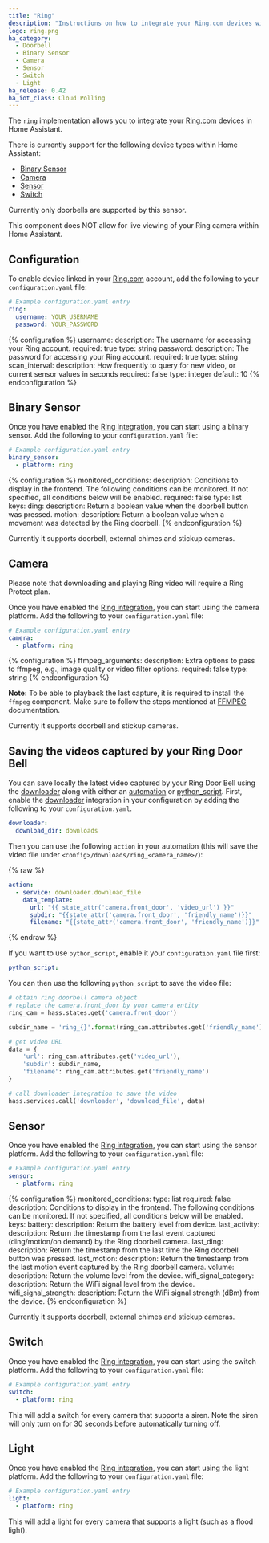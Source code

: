 ```yaml
---
title: "Ring"
description: "Instructions on how to integrate your Ring.com devices within Home Assistant."
logo: ring.png
ha_category:
  - Doorbell
  - Binary Sensor
  - Camera
  - Sensor
  - Switch
  - Light
ha_release: 0.42
ha_iot_class: Cloud Polling
---
```


The `ring` implementation allows you to integrate your [Ring.com](https://ring.com/) devices in Home Assistant.

There is currently support for the following device types within Home Assistant:

- [Binary Sensor](#binary-sensor)
- [Camera](#camera)
- [Sensor](#sensor)
- [Switch](#switch)

Currently only doorbells are supported by this sensor.

<p class='note'>
This component does NOT allow for live viewing of your Ring camera within Home Assistant.
</p>

## Configuration

To enable device linked in your [Ring.com](https://ring.com/) account, add the following to your `configuration.yaml` file:

```yaml
# Example configuration.yaml entry
ring:
  username: YOUR_USERNAME
  password: YOUR_PASSWORD
```

{% configuration %}
username:
  description: The username for accessing your Ring account.
  required: true
  type: string
password:
  description: The password for accessing your Ring account.
  required: true
  type: string
scan_interval:
  description: How frequently to query for new video, or current sensor values in seconds
  required: false
  type: integer
  default: 10
{% endconfiguration %}

## Binary Sensor

Once you have enabled the [Ring integration](/integrations/ring), you can start using a binary sensor. Add the following to your `configuration.yaml` file:

```yaml
# Example configuration.yaml entry
binary_sensor:
  - platform: ring
```

{% configuration %}
monitored_conditions:
  description: Conditions to display in the frontend. The following conditions can be monitored. If not specified, all conditions below will be enabled.
  required: false
  type: list
  keys:
    ding:
      description: Return a boolean value when the doorbell button was pressed.
    motion:
      description: Return a boolean value when a movement was detected by the Ring doorbell.
{% endconfiguration %}

Currently it supports doorbell, external chimes and stickup cameras.

## Camera

<div class='note'>
Please note that downloading and playing Ring video will require a Ring Protect plan.
</div>

Once you have enabled the [Ring integration](/integrations/ring), you can start using the camera platform. Add the following to your `configuration.yaml` file:

```yaml
# Example configuration.yaml entry
camera:
  - platform: ring
```

{% configuration %}
ffmpeg_arguments:
  description: Extra options to pass to ffmpeg, e.g., image quality or video filter options.
  required: false
  type: string
{% endconfiguration %}

**Note:** To be able to playback the last capture, it is required to install the `ffmpeg` component. Make sure to follow the steps mentioned at [FFMPEG](/integrations/ffmpeg/) documentation.

Currently it supports doorbell and stickup cameras.

## Saving the videos captured by your Ring Door Bell

You can save locally the latest video captured by your Ring Door Bell using the [downloader](/integrations/downloader) along with either an [automation](/integrations/automation) or [python_script](/integrations/python_script). First, enable the [downloader](/integrations/downloader) integration in your configuration by adding the following to your `configuration.yaml`.

```yaml
downloader:
  download_dir: downloads
```

Then you can use the following `action` in your automation (this will save the video file under `<config>/downloads/ring_<camera_name>/`):

{% raw %}
```yaml
action:
  - service: downloader.download_file
    data_template:
      url: "{{ state_attr('camera.front_door', 'video_url') }}"
      subdir: "{{state_attr('camera.front_door', 'friendly_name')}}"
      filename: "{{state_attr('camera.front_door', 'friendly_name')}}"
```
{% endraw %}

If you want to use `python_script`, enable it your `configuration.yaml` file first:

```yaml
python_script:
```

You can then use the following `python_script` to save the video file:

```python
# obtain ring doorbell camera object
# replace the camera.front_door by your camera entity
ring_cam = hass.states.get('camera.front_door')

subdir_name = 'ring_{}'.format(ring_cam.attributes.get('friendly_name'))

# get video URL
data = {
    'url': ring_cam.attributes.get('video_url'),
    'subdir': subdir_name,
    'filename': ring_cam.attributes.get('friendly_name')
}

# call downloader integration to save the video
hass.services.call('downloader', 'download_file', data)
```

## Sensor

Once you have enabled the [Ring integration](/integrations/ring), you can start using the sensor platform. Add the following to your `configuration.yaml` file:

```yaml
# Example configuration.yaml entry
sensor:
  - platform: ring
```

{% configuration %}
monitored_conditions:
  type: list
  required: false
  description: Conditions to display in the frontend. The following conditions can be monitored. If not specified, all conditions below will be enabled.
  keys:
    battery:
       description: Return the battery level from device.
    last_activity:
       description: Return the timestamp from the last event captured (ding/motion/on demand) by the Ring doorbell camera.
    last_ding:
       description: Return the timestamp from the last time the Ring doorbell button was pressed.
    last_motion:
       description: Return the timestamp from the last motion event captured by the Ring doorbell camera.
    volume:
       description: Return the volume level from the device.
    wifi_signal_category:
       description: Return the WiFi signal level from the device.
    wifi_signal_strength:
       description: Return the WiFi signal strength (dBm) from the device.
{% endconfiguration %}

Currently it supports doorbell, external chimes and stickup cameras.

## Switch

Once you have enabled the [Ring integration](/integrations/ring), you can start using the switch platform. Add the following to your `configuration.yaml` file:

```yaml
# Example configuration.yaml entry
switch:
  - platform: ring
```

This will add a switch for every camera that supports a siren. Note the siren will only turn on for 30 seconds before automatically turning off.

## Light

Once you have enabled the [Ring integration](/integrations/ring), you can start using the light platform. Add the following to your `configuration.yaml` file:

```yaml
# Example configuration.yaml entry
light:
  - platform: ring
```

This will add a light for every camera that supports a light (such as a flood light).

